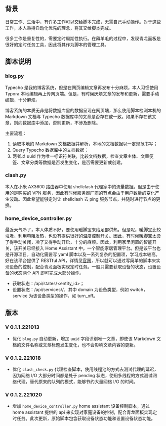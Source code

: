 ## 背景

日常工作、生活中，有许多工作可以交给脚本完成，无需自己手动操作。对于这些工作，本人秉持自动化优先的理念，将其交给脚本完成。

很多工作是重复性的，需要定时周期性执行。在薅羊毛的过程中，发现青龙面板是很好的定时任务工具，因此将其作为脚本的管理工具。

## 脚本说明

### blog.py

Typecho 是我的博客系统，但是在网页编辑文章再发布十分麻烦，本人习惯使用 Typora 本地编辑再上传网页端。但是，有时候厌烦文章的发布和更新，需要手动编辑，十分麻烦。

博客系统的本质无非是将数据库里的数据呈现在网页端，那么使用脚本检测本机的 Markdown 文档与 Typecho 数据库中的文章是否存在或一致。如果不存在该文章，则向数据库中添加，否则更新，不涉及删除。

主要流程：

1. 读取本地的 Markdown 文档数据并解析，本地的文档数据以一定规范书写；
2. Query Typecho 数据库中的文档数据；
3. 两者以 uuid 作为唯一标识符关联，比较文档数据，检查文章主体、文章便签、文章分类等数据是否发生变化，是否需要更新或创建。

### clash.py

本人在小米 AX3600 路由器中使用 shellclash 代理家中的流量数据。但是由于使用的是购买的 VPN 服务，因此有时候服务器厂商的节点会由于用户数量的变化产生波动。因此希望能够定时让 shellclash 去 ping 服务节点，并随时进行节点的更换。

### home_device_controller.py

最近天气冷了，本人体质不好，要使用暖脚宝来给足部供热。但是呢，暖脚宝比较垃圾，利用电阻发热，也没有提供很好的温度控制开关。因此，有时候暖脚宝太烫了得手动关闭，冷了又得手动开启，十分的麻烦。因此，利用家里闲置的智能开关，该开关已经接入 Home Assistant 中，一个智能家居管理平台。但是该平台也是开源项目，自动化需要写 yaml 脚本以及一系列复杂的配置项，学习成本较高。好在该平台提供了 RESTful API，详情见[官网](https://developers.home-assistant.io/docs/api/rest/)，所以就可以通过写简单的脚本来实现设备的控制，配合青龙面板实现定时任务。一般只需要获取设备的状态，设置设备的状态两个 API 即可完成大部分操作。

- 获取状态：/api/states/<entity_id>；
- 设置状态：/api/services/<domain>/<service>，其中 domain 为设备类型，例如 switch，service 为该设备类型的操作，如 turn_off。

## 版本

### V 0.1.1.221013

- 优化 `blog.py` 自动更新，增加 `uuid` 字段识别唯一文章，即使该 Markdown 文档的文件名称或文章标题发生变化，也不会影响文章内容的更新。

### V 0.1.2.221018

- 优化 `clash_check.py` 代理检查脚本，使用线程池的方式去测试代理的延迟，因为网络 I/O 大部分时间都是处于 pending 状态，使用多线程的方式测试网络代理，替代原来的队列的模式，能够节约大量网络 I/O 的时间。

### V 0.1.2.221020

- 增加 `home_device_controller.py` home assistant 设备控制脚本，通过 home assistant 提供的 api 来实现对家庭设备的控制，配合青龙面板实现定时任务。此次更新，原始脚本包含获取设备状态功能和设置设备状态功能。
